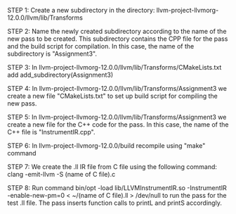 STEP 1: 
    Create a new subdirectory in the directory: 
        llvm-project-llvmorg-12.0.0/llvm/lib/Transforms 

STEP 2:
    Name the newly created subdirectory according to the name of the new pass to be created. This subdirectory contains the CPP file for the pass and the build script for compilation.
    In this case, the name of the subdirectory is "Assignment3".

STEP 3:
    In llvm-project-llvmorg-12.0.0/llvm/lib/Transforms/CMakeLists.txt add 
        add_subdirectory(Assignment3)

STEP 4:
    In llvm-project-llvmorg-12.0.0/llvm/lib/Transforms/Assignment3 we create a new file "CMakeLists.txt" to set up build script for compiling the new pass.

STEP 5:
    In llvm-project-llvmorg-12.0.0/llvm/lib/Transforms/Assignment3 we create a new file for the C++ code for the pass. In this case, the name of the C++ file is "InstrumentIR.cpp".

STEP 6:
    In llvm-project-llvmorg-12.0.0/build recompile using "make" command

STEP 7:
    We create the .ll IR file from C file using the following command:
          clang -emit-llvm -S (name of C file).c

STEP 8:
    Run command bin/opt -load lib/LLVMInstrumentIR.so -InstrumentIR -enable-new-pm=0 < ~/(name of C file).ll > /dev/null to run the pass for the test .ll file.
    The pass inserts function calls to printL and printS accordingly.
